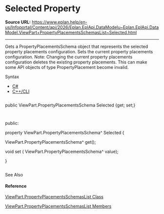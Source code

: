 # Selected Property

**Source URL:** https://www.eplan.help/en-us/Infoportal/Content/api/2026/Eplan.EplApi.DataModelu~Eplan.EplApi.DataModel.ViewPart+PropertyPlacementsSchemasList~Selected.html

---

Gets a PropertyPlacementsSchema object that represents the selected property placements configuration. Sets the current property placements configuration. Note: Changing the current property placements configuration deletes the existing property placements. This can make some API objects of type PropertyPlacement become invalid.

Syntax

- [C#](#i-syntax-CS)
- [C++/CLI](#i-syntax-CPP2005)

```
```
public ViewPart.PropertyPlacementsSchema Selected {get; set;}
```
```

```
```
public:
property ViewPart.PropertyPlacementsSchema^ Selected {
   ViewPart.PropertyPlacementsSchema^ get();
   void set (    ViewPart.PropertyPlacementsSchema^ value);
}
```
```



See Also

#### Reference

[ViewPart.PropertyPlacementsSchemasList Class](Eplan.EplApi.DataModelu~Eplan.EplApi.DataModel.ViewPart+PropertyPlacementsSchemasList.html)
  
[ViewPart.PropertyPlacementsSchemasList Members](Eplan.EplApi.DataModelu~Eplan.EplApi.DataModel.ViewPart+PropertyPlacementsSchemasList_members.html)